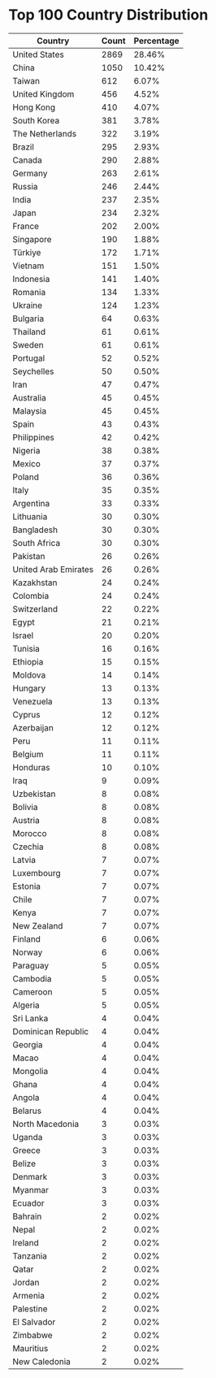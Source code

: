 # Top 100 Country Distribution
| Country | Count | Percentage |
|----|----|----|
| United States | 2869 | 28.46% |
| China | 1050 | 10.42% |
| Taiwan | 612 | 6.07% |
| United Kingdom | 456 | 4.52% |
| Hong Kong | 410 | 4.07% |
| South Korea | 381 | 3.78% |
| The Netherlands | 322 | 3.19% |
| Brazil | 295 | 2.93% |
| Canada | 290 | 2.88% |
| Germany | 263 | 2.61% |
| Russia | 246 | 2.44% |
| India | 237 | 2.35% |
| Japan | 234 | 2.32% |
| France | 202 | 2.00% |
| Singapore | 190 | 1.88% |
| Türkiye | 172 | 1.71% |
| Vietnam | 151 | 1.50% |
| Indonesia | 141 | 1.40% |
| Romania | 134 | 1.33% |
| Ukraine | 124 | 1.23% |
| Bulgaria | 64 | 0.63% |
| Thailand | 61 | 0.61% |
| Sweden | 61 | 0.61% |
| Portugal | 52 | 0.52% |
| Seychelles | 50 | 0.50% |
| Iran | 47 | 0.47% |
| Australia | 45 | 0.45% |
| Malaysia | 45 | 0.45% |
| Spain | 43 | 0.43% |
| Philippines | 42 | 0.42% |
| Nigeria | 38 | 0.38% |
| Mexico | 37 | 0.37% |
| Poland | 36 | 0.36% |
| Italy | 35 | 0.35% |
| Argentina | 33 | 0.33% |
| Lithuania | 30 | 0.30% |
| Bangladesh | 30 | 0.30% |
| South Africa | 30 | 0.30% |
| Pakistan | 26 | 0.26% |
| United Arab Emirates | 26 | 0.26% |
| Kazakhstan | 24 | 0.24% |
| Colombia | 24 | 0.24% |
| Switzerland | 22 | 0.22% |
| Egypt | 21 | 0.21% |
| Israel | 20 | 0.20% |
| Tunisia | 16 | 0.16% |
| Ethiopia | 15 | 0.15% |
| Moldova | 14 | 0.14% |
| Hungary | 13 | 0.13% |
| Venezuela | 13 | 0.13% |
| Cyprus | 12 | 0.12% |
| Azerbaijan | 12 | 0.12% |
| Peru | 11 | 0.11% |
| Belgium | 11 | 0.11% |
| Honduras | 10 | 0.10% |
| Iraq | 9 | 0.09% |
| Uzbekistan | 8 | 0.08% |
| Bolivia | 8 | 0.08% |
| Austria | 8 | 0.08% |
| Morocco | 8 | 0.08% |
| Czechia | 8 | 0.08% |
| Latvia | 7 | 0.07% |
| Luxembourg | 7 | 0.07% |
| Estonia | 7 | 0.07% |
| Chile | 7 | 0.07% |
| Kenya | 7 | 0.07% |
| New Zealand | 7 | 0.07% |
| Finland | 6 | 0.06% |
| Norway | 6 | 0.06% |
| Paraguay | 5 | 0.05% |
| Cambodia | 5 | 0.05% |
| Cameroon | 5 | 0.05% |
| Algeria | 5 | 0.05% |
| Sri Lanka | 4 | 0.04% |
| Dominican Republic | 4 | 0.04% |
| Georgia | 4 | 0.04% |
| Macao | 4 | 0.04% |
| Mongolia | 4 | 0.04% |
| Ghana | 4 | 0.04% |
| Angola | 4 | 0.04% |
| Belarus | 4 | 0.04% |
| North Macedonia | 3 | 0.03% |
| Uganda | 3 | 0.03% |
| Greece | 3 | 0.03% |
| Belize | 3 | 0.03% |
| Denmark | 3 | 0.03% |
| Myanmar | 3 | 0.03% |
| Ecuador | 3 | 0.03% |
| Bahrain | 2 | 0.02% |
| Nepal | 2 | 0.02% |
| Ireland | 2 | 0.02% |
| Tanzania | 2 | 0.02% |
| Qatar | 2 | 0.02% |
| Jordan | 2 | 0.02% |
| Armenia | 2 | 0.02% |
| Palestine | 2 | 0.02% |
| El Salvador | 2 | 0.02% |
| Zimbabwe | 2 | 0.02% |
| Mauritius | 2 | 0.02% |
| New Caledonia | 2 | 0.02% |
